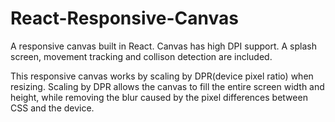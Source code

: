 # React-Responsive-Canvas
A responsive canvas built in React. Canvas has high DPI support. A splash screen, movement tracking and collison detection are included.

This responsive canvas works by scaling by DPR(device pixel ratio) when resizing. Scaling by DPR allows the canvas to fill the entire screen width and height, while removing the blur caused by the pixel differences between CSS and the device.
